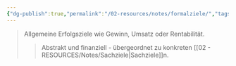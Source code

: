 ```yaml
---
{"dg-publish":true,"permalink":"/02-resources/notes/formalziele/","tags":["unternehmensziele/arten","wirtschaft/bwl"],"noteIcon":"","updated":"2025-09-27T01:32:43.957+02:00"}
---
```


>Allgemeine Erfolgsziele wie Gewinn, Umsatz oder Rentabilität.
>>Abstrakt und finanziell - übergeordnet zu konkreten [[02 - RESOURCES/Notes/Sachziele\|Sachziele]]n.